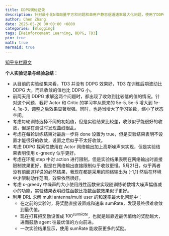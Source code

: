```yaml
---
title: DDPG调优记录
description: 针对最小化N维向量平方和问题和单用户静态信道速率最大化问题，使用了DDPG和TD3来求解他们。做了一些实验并得出了一些经验，但是这些经验并不保证正确，还需要进一步验证。
author: Chen Zhang
date: 2025-05-20 00:00:00 +0800
categories: [Blogging]
tags: [Reinforcement Learning, DDPG, TD3]
pin: true
math: true
mermaid: true
---
```


[知乎专栏原文](https://zhuanlan.zhihu.com/p/84321382)

**个人实验记录与经验总结：**
- 从目前的实验结果来看，TD3 并没有 DDPG 效果好，TD3 在训练后期波动比 DDPG 大，而且收敛的值也比 DDPG 小。
- 前两天用 DDPG 求解这两个问题时，都出现了收敛到比较低的值的情况。针对这个问题，我将 Actor 和 Critic 的学习率从原来的 5e-5, 5e-5 增大到 1e-4, 1e-3，调整之后效果显著增强。同时，也适当增大了学习轮数，缩小了状态空间。
- 考虑每轮训练选择不同的初始值，但是实验结果比较差，收敛似乎能很好的收敛，但是在测试时发现曲线很乱。
- 考虑在每轮训练结束对最后一步将 done 设置为 true，但是实验结果表明不设置才能很好的收敛，设置之后似乎不太好收敛。
- 考虑 DDPG 探索性使用在 Actor 网络输出加上高斯噪声来实现，但是实验结果表明使用 ε-greedy 似乎更好。
- 考虑在环境 step 中对 action 进行限制，但是实验结果表明在网络输出时直接限制效果更好，但是在网络输出直接限制似乎收敛更慢。5月21日，似乎两者没有前面这样说的必然结果，我现在都是采用的网络输出为 [-1,1] 然后在环境中才限制动作范围，效果依然很好。
- 考虑 ε-greedy 中噪声的大小使用线性函数来实现随训练轮数增大噪声幅值减小的功能，实验结果表明线性函数比指数函数效果似乎更好。
- 利用 DRL 求解 multi antenna/multi user 的和速率最大化问题中：
    - 在之前的实验时，将奖励直接设置成和速率 sumRate，发现最终很难收敛到最优值。
    - 现在打算把奖励设置成 $100^{sumRate}$，也就是越靠近最优值给的奖励越大，进而鼓励 agent 往最优值的方向前进。
    - 一次实验结果显示，使用 sumRate 能收获更多的奖励。